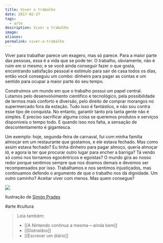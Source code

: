 ```yaml
---
title: Viver o trabalho
date: 2017-02-27
tags:
  - arte
description: Viver o trabalho
image: 
aliases:
permalink: viver-o-trabalho
---
```

Viver para trabalhar parece um exagero, mas só parece. Para a maior parte das pessoas, essa é a vida que se pode ter. O trabalho, obviamente, não é ruim em si mesmo; e se você ainda conseguir fazer o que gosta, encontrando satisfação pessoal e estímulo para sair de casa todos os dias, então você conseguiu um combo: dinheiro para pagar as contas e um sentido para ocupar a maior parte do seu tempo.

Construímos um mundo em que o trabalho possui um papel central. Lutamos pelo desenvolvimento científico e tecnológico, pela possibilidade de termos mais conforto e diversão, pelo direito de comprar morangos no supermercado fora da estação. Tudo isso é fantástico, e não sou contra esse tipo de conquista. No entanto, garantir tanto pra tanta gente não é simples. É preciso sacrificar alguma coisa se queremos produtos e serviços disponíveis o tempo todo. E quando isso nos falta, a sensação de descontentamento é gigantesca.

Um exemplo: hoje, segunda-feira de carnaval, fui com minha família almoçar em um restaurante que gostamos, e ele estava fechado. Mas como assim estava fechado? Eu tinha dinheiro para pagar almoço, queria almoçar _lá_, e agora ia ter que procurar outro lugar para encher a barriga? Tá vendo só como nos tornamos egocêntricos e egoístas? O mundo gira ao nosso redor porque sentimos sempre que nos doamos demais e devemos ser recompensados por isso. Trabalhamos e nos sentimos injustiçados, mas continuamos defendo o argumento de que o trabalho nos dá dignidade. Um outro caminho? Aceitar viver com menos. Mas quem consegue?

<img src="/assets/img/viver-o trabalho-medium.jpeg">

Ilustração de [Simón Prades](http://simonprades.tumblr.com/)


#arte #cultura

> Leia também:
> - [[A Nintendo continua a mesma — ainda bem]]
> - [[Distraídos]]
> - [[Escrever um diário]]